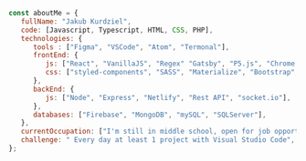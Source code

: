 ```javascript
const aboutMe = {
   fullName: "Jakub Kurdziel",
   code: [Javascript, Typescript, HTML, CSS, PHP],
   technologies: {
      tools : ["Figma", "VSCode", "Atom", "Termonal"],
      frontEnd: {
         js: ["React", "VanillaJS", "Regex" "Gatsby", "P5.js", "Chrome Extensions"],
         css: ["styled-components", "SASS", "Materialize", "Bootstrap", "Bulma"]
      },
      backEnd: {
         js: ["Node", "Express", "Netlify", "Rest API", "socket.io"],
      },
      databases: ["Firebase", "MongoDB", "mySQL", "SQLServer"],
   },
   currentOccupation: ["I'm still in middle school, open for job opportunities"],
   challenge: " Every day at least 1 project with Visual Studio Code",
};
```
<!--
**kubo550/kubo550** is a ✨ _special_ ✨ repository because its `README.md` (this file) appears on your GitHub profile.

Here are some ideas to get you started:

- 🔭 I’m currently working on ...
- 🌱 I’m currently learning ...
- 👯 I’m looking to collaborate on ...
- 🤔 I’m looking for help with ...
- 💬 Ask me about ...
- 📫 How to reach me: ...
- 😄 Pronouns: ...
- ⚡ Fun fact: ...
- 💬 Ask me about anything on my private [Messenger](https://www.messenger.com/t/acotamuwas)

-->
